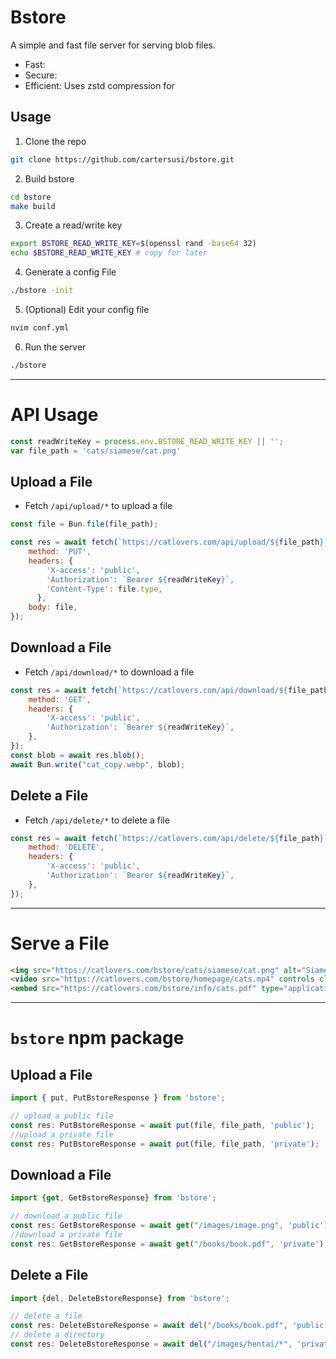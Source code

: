 # Bstore
A simple and fast file server for serving blob files.
* Fast: 
* Secure: 
* Efficient: Uses zstd compression for

## Usage
1. Clone the repo
```sh
git clone https://github.com/cartersusi/bstore.git
```

2. Build bstore
```sh
cd bstore
make build
```

3. Create a read/write key
```sh
export BSTORE_READ_WRITE_KEY=$(openssl rand -base64 32)
echo $BSTORE_READ_WRITE_KEY # copy for later
```

4. Generate a config File
```sh
./bstore -init
```

5. (Optional) Edit your config file
```sh
nvim conf.yml
```

6. Run the server
```sh
./bstore
```

---

# API Usage

```js
const readWriteKey = process.env.BSTORE_READ_WRITE_KEY || '';
var file_path = 'cats/siamese/cat.png'
```

## Upload a File
- Fetch `/api/upload/*` to upload a file
```js
const file = Bun.file(file_path);

const res = await fetch(`https://catlovers.com/api/upload/${file_path}`, {
    method: 'PUT',
    headers: {
        'X-access': 'public',
        'Authorization': `Bearer ${readWriteKey}`,
        'Content-Type': file.type,
      },
    body: file,
});
```

## Download a File
- Fetch `/api/download/*` to download a file
```js
const res = await fetch(`https://catlovers.com/api/download/${file_path}`, {
    method: 'GET',
    headers: {
        'X-access': 'public',
        'Authorization': `Bearer ${readWriteKey}`,
    },
});
const blob = await res.blob();
await Bun.write("cat_copy.webp", blob);
```

## Delete a File
- Fetch `/api/delete/*` to delete a file
```js
const res = await fetch(`https://catlovers.com/api/delete/${file_path}`, {
    method: 'DELETE',
    headers: {
        'X-access': 'public',
        'Authorization': `Bearer ${readWriteKey}`,
    },
});
```

---

# Serve a File
```html
<img src="https://catlovers.com/bstore/cats/siamese/cat.png" alt="Siamese Cat" className="max-w-full max-h-full object-contain" />
<video src="https://catlovers.com/bstore/homepage/cats.mp4" controls className="max-w-full max-h-full" />
<embed src="https://catlovers.com/bstore/info/cats.pdf" type="application/pdf" width="100%" height="600px" />
```

---

# `bstore` npm package

## Upload a File
```ts
import { put, PutBstoreResponse } from 'bstore';

// upload a public file
const res: PutBstoreResponse = await put(file, file_path, 'public');
//upload a private file
const res: PutBstoreResponse = await put(file, file_path, 'private');
```

## Download a File
```ts
import {get, GetBstoreResponse} from 'bstore';

// download a public file
const res: GetBstoreResponse = await get("/images/image.png", 'public');
//download a private file
const res: GetBstoreResponse = await get("/books/book.pdf", 'private');
```

## Delete a File
```ts
import {del, DeleteBstoreResponse} from 'bstore';

// delete a file
const res: DeleteBstoreResponse = await del("/books/book.pdf", 'public');
// delete a directory
const res: DeleteBstoreResponse = await del("/images/hentai/*", 'private');
```